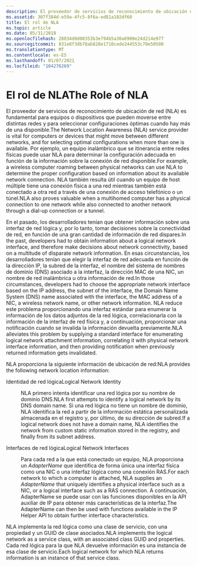 ```yaml
---
description: El proveedor de servicios de reconocimiento de ubicación de red (NLA) es fundamental para equipos o dispositivos que pueden moverse entre distintas redes y para seleccionar configuraciones óptimas cuando hay más de una disponible.
ms.assetid: 307f384d-e59a-4fc5-8f6a-ed81a102df60
title: El rol de NLA
ms.topic: article
ms.date: 05/31/2018
ms.openlocfilehash: 28034d0d08353b3e794b5a30a6900e24d214e977
ms.sourcegitcommit: 831e8f3db78ab820e1710cede244553c70e50500
ms.translationtype: MT
ms.contentlocale: es-ES
ms.lasthandoff: 01/07/2021
ms.locfileid: "104276269"
---
```

# <a name="the-role-of-nla"></a><span data-ttu-id="0b9dd-103">El rol de NLA</span><span class="sxs-lookup"><span data-stu-id="0b9dd-103">The Role of NLA</span></span>

<span data-ttu-id="0b9dd-104">El proveedor de servicios de reconocimiento de ubicación de red (NLA) es fundamental para equipos o dispositivos que pueden moverse entre distintas redes y para seleccionar configuraciones óptimas cuando hay más de una disponible.</span><span class="sxs-lookup"><span data-stu-id="0b9dd-104">The Network Location Awareness (NLA) service provider is vital for computers or devices that might move between different networks, and for selecting optimal configurations when more than one is available.</span></span> <span data-ttu-id="0b9dd-105">Por ejemplo, un equipo inalámbrico que se itinerancia entre redes físicas puede usar NLA para determinar la configuración adecuada en función de la información sobre la conexión de red disponible.</span><span class="sxs-lookup"><span data-stu-id="0b9dd-105">For example, a wireless computer roaming between physical networks can use NLA to determine the proper configuration based on information about its available network connection.</span></span> <span data-ttu-id="0b9dd-106">NLA también resulta útil cuando un equipo de host múltiple tiene una conexión física a una red mientras también está conectado a otra red a través de una conexión de acceso telefónico o un túnel.</span><span class="sxs-lookup"><span data-stu-id="0b9dd-106">NLA also proves valuable when a multihomed computer has a physical connection to one network while also connected to another network through a dial-up connection or a tunnel.</span></span>

<span data-ttu-id="0b9dd-107">En el pasado, los desarrolladores tenían que obtener información sobre una interfaz de red lógica y, por lo tanto, tomar decisiones sobre la conectividad de red, en función de una gran cantidad de información de red dispares.</span><span class="sxs-lookup"><span data-stu-id="0b9dd-107">In the past, developers had to obtain information about a logical network interface, and therefore make decisions about network connectivity, based on a multitude of disparate network information.</span></span> <span data-ttu-id="0b9dd-108">En esas circunstancias, los desarrolladores tenían que elegir la interfaz de red adecuada en función de la dirección IP, la subred de la interfaz, el nombre del sistema de nombres de dominio (DNS) asociado a la interfaz, la dirección MAC de una NIC, un nombre de red inalámbrica u otra información de red.</span><span class="sxs-lookup"><span data-stu-id="0b9dd-108">In those circumstances, developers had to choose the appropriate network interface based on the IP address, the subnet of the interface, the Domain Name System (DNS) name associated with the interface, the MAC address of a NIC, a wireless network name, or other network information.</span></span> <span data-ttu-id="0b9dd-109">NLA reduce este problema proporcionando una interfaz estándar para enumerar la información de los datos adjuntos de la red lógica, correlacionarla con la información de la interfaz de red física y, a continuación, proporcionar una notificación cuando se invalida la información devuelta previamente.</span><span class="sxs-lookup"><span data-stu-id="0b9dd-109">NLA alleviates this problem by supplying a standard interface for enumerating logical network attachment information, correlating it with physical network interface information, and then providing notification when previously returned information gets invalidated.</span></span>

<span data-ttu-id="0b9dd-110">NLA proporciona la siguiente información de ubicación de red:</span><span class="sxs-lookup"><span data-stu-id="0b9dd-110">NLA provides the following network location information:</span></span>

<dl> <dt>

<span data-ttu-id="0b9dd-111"><span id="Logical_Network_Identity"></span><span id="logical_network_identity"></span><span id="LOGICAL_NETWORK_IDENTITY"></span>Identidad de red lógica</span><span class="sxs-lookup"><span data-stu-id="0b9dd-111"><span id="Logical_Network_Identity"></span><span id="logical_network_identity"></span><span id="LOGICAL_NETWORK_IDENTITY"></span>Logical Network Identity</span></span>
</dt> <dd>

<span data-ttu-id="0b9dd-112">NLA primero intenta identificar una red lógica por su nombre de dominio DNS.</span><span class="sxs-lookup"><span data-stu-id="0b9dd-112">NLA first attempts to identify a logical network by its DNS domain name.</span></span> <span data-ttu-id="0b9dd-113">Si una red lógica no tiene un nombre de dominio, NLA identifica la red a partir de la información estática personalizada almacenada en el registro y, por último, de su dirección de subred.</span><span class="sxs-lookup"><span data-stu-id="0b9dd-113">If a logical network does not have a domain name, NLA identifies the network from custom static information stored in the registry, and finally from its subnet address.</span></span>

</dd> <dt>

<span data-ttu-id="0b9dd-114"><span id="Logical_Network_Interfaces"></span><span id="logical_network_interfaces"></span><span id="LOGICAL_NETWORK_INTERFACES"></span>Interfaces de red lógica</span><span class="sxs-lookup"><span data-stu-id="0b9dd-114"><span id="Logical_Network_Interfaces"></span><span id="logical_network_interfaces"></span><span id="LOGICAL_NETWORK_INTERFACES"></span>Logical Network Interfaces</span></span>
</dt> <dd>

<span data-ttu-id="0b9dd-115">Para cada red a la que está conectado un equipo, NLA proporciona un *AdapterName* que identifica de forma única una interfaz física como una NIC o una interfaz lógica como una conexión RAS.</span><span class="sxs-lookup"><span data-stu-id="0b9dd-115">For each network to which a computer is attached, NLA supplies an *AdapterName* that uniquely identifies a physical interface such as a NIC, or a logical interface such as a RAS connection.</span></span> <span data-ttu-id="0b9dd-116">A continuación, AdapterName se puede usar con las funciones disponibles en la API auxiliar de IP para obtener más características de la interfaz.</span><span class="sxs-lookup"><span data-stu-id="0b9dd-116">The AdapterName can then be used with functions available in the IP Helper API to obtain further interface characteristics.</span></span>

</dd> </dl>

<span data-ttu-id="0b9dd-117">NLA implementa la red lógica como una clase de servicio, con una propiedad y un GUID de clase asociados.</span><span class="sxs-lookup"><span data-stu-id="0b9dd-117">NLA implements the logical network as a service class, with an associated class GUID and properties.</span></span> <span data-ttu-id="0b9dd-118">Cada red lógica para la que NLA devuelve información es una instancia de esa clase de servicio.</span><span class="sxs-lookup"><span data-stu-id="0b9dd-118">Each logical network for which NLA returns information is an instance of that service class.</span></span>

 

 



